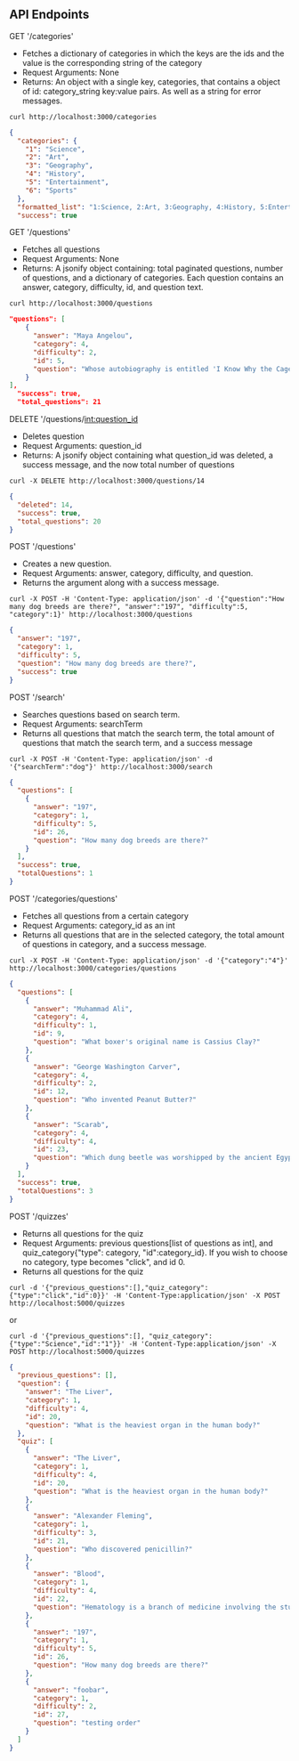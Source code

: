 ## API Endpoints
GET '/categories'
- Fetches a dictionary of categories in which the keys are the ids and the value is the corresponding string of the category
- Request Arguments: None
- Returns: An object with a single key, categories, that contains a object of id: category_string key:value pairs. As well as a string for error messages.

```curl
curl http://localhost:3000/categories
```

```json
{
  "categories": {
    "1": "Science", 
    "2": "Art", 
    "3": "Geography", 
    "4": "History", 
    "5": "Entertainment", 
    "6": "Sports"
  }, 
  "formatted_list": "1:Science, 2:Art, 3:Geography, 4:History, 5:Entertainment, 6:Sports, ", 
  "success": true
```

GET '/questions'
- Fetches all questions
- Request Arguments: None
- Returns: A jsonify object containing: total paginated questions, number of questions, and a dictionary of categories. Each question contains an answer, category, difficulty, id, and question text.

```curl
curl http://localhost:3000/questions
```
```json
"questions": [
    {
      "answer": "Maya Angelou", 
      "category": 4, 
      "difficulty": 2, 
      "id": 5, 
      "question": "Whose autobiography is entitled 'I Know Why the Caged Bird Sings'?"
    }
], 
  "success": true, 
  "total_questions": 21
```

DELETE '/questions/<int:question_id>
- Deletes question 
- Request Arguments: question_id 
- Returns: A jsonify object containing what question_id was deleted, a success message, and the now total number of questions

```
curl -X DELETE http://localhost:3000/questions/14
```
```json
{
  "deleted": 14, 
  "success": true, 
  "total_questions": 20
}
```

POST '/questions'
- Creates a new question. 
- Request Arguments: answer, category, difficulty, and question.
- Returns the argument along with a success message.

```curl
curl -X POST -H 'Content-Type: application/json' -d '{"question":"How many dog breeds are there?", "answer":"197", "difficulty":5, "category":1}' http://localhost:3000/questions
```
```json
{
  "answer": "197", 
  "category": 1, 
  "difficulty": 5, 
  "question": "How many dog breeds are there?", 
  "success": true
}
```

POST '/search'
- Searches questions based on search term.
- Request Arguments: searchTerm
- Returns all questions that match the search term, the total amount of questions that match the search term, and a success message

```curl
curl -X POST -H 'Content-Type: application/json' -d '{"searchTerm":"dog"}' http://localhost:3000/search
```

```json
{
  "questions": [
    {
      "answer": "197", 
      "category": 1, 
      "difficulty": 5, 
      "id": 26, 
      "question": "How many dog breeds are there?"
    }
  ], 
  "success": true, 
  "totalQuestions": 1
}
```

POST '/categories/questions'
- Fetches all questions from a certain category
- Request Arguments: category_id as an int
- Returns all questions that are in the selected category, the total amount of questions in category, and a success message.

```curl
curl -X POST -H 'Content-Type: application/json' -d '{"category":"4"}' http://localhost:3000/categories/questions
```

```json
{
  "questions": [
    {
      "answer": "Muhammad Ali", 
      "category": 4, 
      "difficulty": 1, 
      "id": 9, 
      "question": "What boxer's original name is Cassius Clay?"
    }, 
    {
      "answer": "George Washington Carver", 
      "category": 4, 
      "difficulty": 2, 
      "id": 12, 
      "question": "Who invented Peanut Butter?"
    }, 
    {
      "answer": "Scarab", 
      "category": 4, 
      "difficulty": 4, 
      "id": 23, 
      "question": "Which dung beetle was worshipped by the ancient Egyptians?"
    }
  ], 
  "success": true, 
  "totalQuestions": 3
}
```

POST '/quizzes'
- Returns all questions for the quiz
- Request Arguments: previous questions[list of questions as int], and quiz_category{"type": category, "id":category_id}. If you wish to choose no category, type becomes "click", and id 0.
- Returns all questions for the quiz

```curl
curl -d '{"previous_questions":[],"quiz_category":{"type":"click","id":0}}' -H 'Content-Type:application/json' -X POST http://localhost:5000/quizzes
```

 or 

 ```curl
 curl -d '{"previous_questions":[], "quiz_category":{"type":"Science","id":"1"}}' -H 'Content-Type:application/json' -X POST http://localhost:5000/quizzes
 ```

```json
{
  "previous_questions": [], 
  "question": {
    "answer": "The Liver", 
    "category": 1, 
    "difficulty": 4, 
    "id": 20, 
    "question": "What is the heaviest organ in the human body?"
  }, 
  "quiz": [
    {
      "answer": "The Liver", 
      "category": 1, 
      "difficulty": 4, 
      "id": 20, 
      "question": "What is the heaviest organ in the human body?"
    }, 
    {
      "answer": "Alexander Fleming", 
      "category": 1, 
      "difficulty": 3, 
      "id": 21, 
      "question": "Who discovered penicillin?"
    }, 
    {
      "answer": "Blood", 
      "category": 1, 
      "difficulty": 4, 
      "id": 22, 
      "question": "Hematology is a branch of medicine involving the study of what?"
    }, 
    {
      "answer": "197", 
      "category": 1, 
      "difficulty": 5, 
      "id": 26, 
      "question": "How many dog breeds are there?"
    }, 
    {
      "answer": "foobar", 
      "category": 1, 
      "difficulty": 2, 
      "id": 27, 
      "question": "testing order"
    }
  ]
}
```
